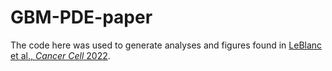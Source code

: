 # GBM-PDE-paper

The code here was used to generate analyses and figures found in [LeBlanc et al., *Cancer Cell* 2022](https://doi.org/10.1016/j.ccell.2022.02.016).

